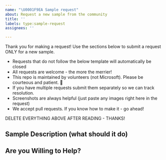 ```yaml
---
name: "\U0001F9EA Sample request"
about: Request a new sample from the community
title: ''
labels: type:sample-request
assignees: ''

---
```


Thank you for making a request! Use the sections below to submit a request ONLY for a new sample. 

- Requests that do not follow the below template will automatically be closed
- All requests are welcome - the more the merrier!
- This repo is maintained by volunteers (not Microsoft). Please be courteous and patient. 🙂
- If you have multiple requests submit them separately so we can track resolution.
- Screenshots are always helpful (just paste any images right here in the request)
- We accept pull requests. If you know how to make it - go ahead!

DELETE EVERYTHING ABOVE AFTER READING - THANKS!

## Sample Description (what should it do)


## Are you Willing to Help?
